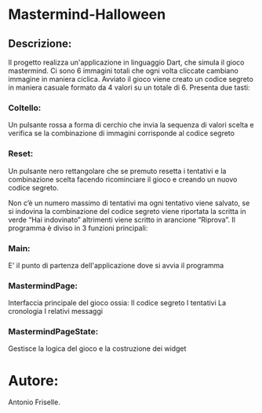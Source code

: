 # Mastermind-Halloween
## Descrizione:
Il progetto realizza un'applicazione in linguaggio Dart, che simula il gioco mastermind.
Ci sono 6 immagini totali che ogni volta cliccate cambiano immagine in maniera ciclica.
Avviato il gioco viene creato un codice segreto in maniera casuale formato da 4 valori su un totale di 6.
Presenta due tasti:
### Coltello: 
Un pulsante rossa a forma di cerchio che invia la sequenza di valori scelta e verifica se la combinazione di immagini corrisponde al codice segreto

### Reset: 
Un pulsante nero rettangolare che se premuto resetta i tentativi e la combinazione scelta facendo ricominciare il gioco e creando un nuovo codice segreto.

Non c’è un numero massimo di tentativi ma ogni tentativo viene salvato, se si indovina la combinazione del codice segreto viene riportata la scritta in verde “Hai indovinato” altrimenti viene scritto in arancione “Riprova”.
Il programma è diviso in 3 funzioni principali:
### Main: 
E' il punto di partenza dell'applicazione dove si avvia il programma
### MastermindPage:
Interfaccia principale del gioco ossia:
Il codice segreto
I tentativi
La cronologia
I relativi messaggi
### MastermindPageState:
Gestisce la logica del gioco e la costruzione dei widget

# Autore:
Antonio Friselle.

